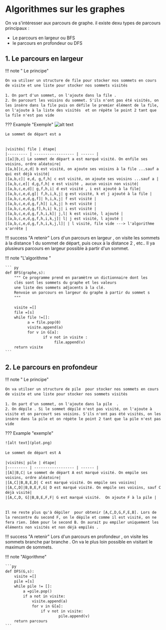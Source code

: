 # Algorithmes sur les graphes 

On va s'intéresser aux parcours de graphe. il existe dexu types de parcours principaux : 

* Le parcours en largeur   ou BFS
* le parcours en profondeur ou DFS

## 1. Le parcours en largeur 

!!! note " Le principe" 

    On va utilser un structure de file pour stocker nos sommets en cours de visite et une liste pour stocker nos sommets visités

    1. On part d'un sommet, on l'ajoute dans la file .
    2. On parcourt les voisins du sommet. S'ils n'ont pas été visités, on les insère dans la file puis on défile le premier élément de la file, on l'ajoute à la liste des visités  et on répète le point 2 tant que la file n'est pas vide 

??? Example  "Exemple"
    ![alt text](../images/graphe.png)


    Le sommet de départ est a
  

    |visités| file | étape|
    |--------- | ------------------ | ------ |
    |[a]|b,c| Le sommet de départ a est marqué visité. On enfile ses voisins, ordre aléatoire|
    |[a,b]|c,e,d| b est visité, on ajoute ses voisins à la file ...sauf a qui est déjà visité|
    |[a,b,c]| e,d, g,f,h| c est visité, on ajoute ses voisins ...sauf a |
    |[a,b,c,e]| d,g,f,h| e est visité , aucun voisin non visité|
    |[a,b,c,e,d]| g,f,h,i| d est visité , i est ajouté à la file|
    |[a,b,c,e,d,g]| f,h,i,k,j| g est visité, k et j ajouté à la file |
    |[a,b,c,e,d,g,f]| h,i,k,j| f est visité |
    |[a,b,c,e,d,g,f,h]| i,k,j| h est visité |
    |[a,b,c,e,d,g,f],h,i| k,j| i est visité |
    |[a,b,c,e,d,g,f,h,i,k]| j,l| k est visité, l ajouté |
    |[a,b,c,e,d,g,f,h,i,k,j]| l| j est visité, l ajouté |
    |[a,b,c,e,d,g,f,h,i,k,j,l]| | l visité, file vide ---> l'algorithme s'arrête |


!!! success "A retenir"
    Lors d'un parcours en largeur , on visite les sommets à la distance 1 du sommet de départ, puis ceux à la distance 2 , etc.. Il ya plusieurs parcours en largeur possible à partir d'un sommet.

!!! note "L'algorithme "

    ``` py
    def BFS(graphe,s):
        """ Ce programme prend en paramètre un dictionnaire dont les    
        clés sont les sommets du graphe et les valeurs 
        une liste des sommets adjacents à la clé.
        Renvoie un parcours en largeur du graphe à partir du sommet s
        """
        
        visite =[]
        file =[s]
        while file !=[]:
              a = file.pop(0)
              visite.append(a)
              for v in G[a]:
                     if v not in visite :
                          file.append(v)
        return visite
    ```

  



## 2. Le parcours en profondeur

!!! note " Le principe" 

    On va utilser un structure de pile  pour stocker nos sommets en cours de visite et une liste pour stocker nos sommets visités

    1. On part d'un sommet, on l'ajoute dans la pile  . 
    2. On dépile . Si le sommet dépilé n'est pas visité, on l'ajoute à visite et on parcourt ses voisins. S'ils n'ont pas été visités, on les insère dans la pile et on répète le point 2 tant que la pile n'est pas vide 

??? Example "exemp!e"

    ![alt text](plot.png)
   
    Le sommet de départ est A

    |visités| pile | étape|
    |--------- | ------------------ | ------ |
    |[A]|B,C| Le sommet de départ A est marqué visité. On empile ses voisins, ordre aléatoire|
    |[A,C]|B,B,E,D| C est marqué visité. On empile ses voisins|
    |[A,C,D]|B,B,E,F,G| D est marqué visité. On empile ses voisins, sauf C déjà visité|
    |[A,C,D, G]|B,B,E,F,F| G est marqué visité.  On ajoute F à la pile |


    Il ne reste plus qu'à dépiler  pour obtenir [A,C,D,G,F,E,B]. Lors de la rencontre du second F, on le dépile et comme il est visité, on ne fera rien. Idem pour le second B. On aurait pu empiler uniquement les éléments non visités et non déjà empilés .

!!! success "A retenir"
    Lors d'un parcours en profondeur , on visite les sommets branche par branche . On va le plus loin possible en visitant le maximum de sommets.


!!! note "Algorithme"

    ```py 
    def DFS(G,s):
        visite =[]
        pile =[s]
        while pile != []:        
            a =pile.pop()
            if a not in visite:
                visite.append(a)
                for v in G[a]:
                    if v not in visite:
                            pile.append(v)
        return parcours
    ```



